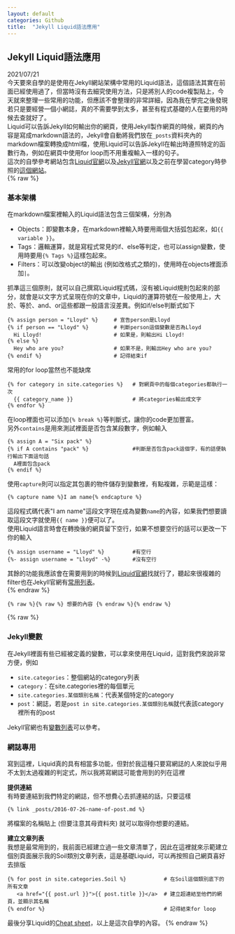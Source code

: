 ```yaml
---
layout: default
categories: Github
title:  "Jekyll Liquid語法應用"
---
```

## Jekyll Liquid語法應用  
2021/07/21  
今天要來自學的是使用在Jekyll網站架構中常用的Liquid語法，這個語法其實在前面已經使用過了，但當時沒有去細究使用方法，只是將別人的code複製貼上，今天就來整理一些常用的功能，但應該不會整理的非常詳細，因為我在學完之後發現若只是要經營一個小網誌，真的不需要學到太多，甚至有程式基礎的人在要用的時候去查就好了。  
Liquid可以告訴Jekyll如何輸出你的網頁，使用Jekyll製作網頁的時候，網頁的內容是寫成markdown語法的，Jekyll會自動將我們放在`_posts`資料夾內的markdown檔案轉換成html檔，使用Liquid可以告訴Jekyll在輸出時遵照特定的函數行為，例如在網頁中使用for loop而不用重複輸入一樣的句子。  
這次的自學參考網站包含<a href="https://shopify.github.io/liquid/" target="_blank">Liquid官網</a>以及<a href="https://jekyllrb.com/docs/liquid/" target="_blank">Jekyll官網</a>以及之前在學習category時參照的<a href="https://blog.webjeda.com/jekyll-categories/" target="_blank">這個網站</a>。  
{% raw %}
### 基本架構  
在markdown檔案裡輸入的Liquid語法包含三個架構，分別為
- Objects：即變數本身，在markdown裡輸入時要用兩個大括弧包起來，如`{{ variable }}`。
- Tags：邏輯運算，就是寫程式常見的if、else等判定，也可以assign變數，使用時要用`{% Tags %}`這樣包起來。
- Filters：可以改變object的輸出 (例如改格式之類的)，使用時在objects裡面添加`|`。
  
抓準這三個原則，就可以自己撰寫Liquid程式碼，沒有被Liquid規則包起來的部分，就會是以文字方式呈現在你的文章中，Liquid的運算符號在一般使用上，大於、等於、and、or這些都跟一般語言沒差異。例如if/else判斷式如下  
```
{% assign person = "Lloyd" %}     # 宣告person是Lloyd
{% if person == "Lloyd" %}        # 判斷person這個變數是否為Lloyd
  Hi Lloyd!                       # 如果是，則輸出Hi Lloyd!
{% else %}                        
  Hey who are you?                # 如果不是，則輸出Hey who are you?
{% endif %}                       # 記得結束if
```
常用的for loop當然也不能缺席  
```
{% for category in site.categories %}   # 對網頁中的每個categories都執行一次
  {{ category_name }}                   # 將categories輸出成文字
{% endfor %}
```
在loop裡面也可以添加`{% break %}`等判斷式，讓你的code更加豐富。  
另外`contains`是用來測試裡面是否包含某段數字，例如輸入
```  
{% assign A = "Six pack" %}
{% if A contains "pack" %}              #判斷是否包含pack這個字，有的話便執行輸出下面這句話
  A裡面包含pack
{% endif %}
```
使用`capture`則可以指定其包裹的物件儲存到變數裡，有點複雜，示範是這樣：
```
{% capture name %}I am name{% endcapture %}
```
這段程式碼代表"I am name"這段文字現在成為變數`name`的內容，如果我們想要讀取這段文字就使用`{{ name }}`便可以了。  
使用Liquid語言時會在轉換後的網頁留下空行，如果不想要空行的話可以更改一下你的輸入
```
{% assign username = "Lloyd" %}         #有空行
{%- assign username = "Lloyd" -%}       #沒有空行
```  
其餘的功能我應該會在需要用到的時候到<a href="https://shopify.github.io/liquid/" target="_blank">Liquid官網</a>找就行了，聽起來很複雜的filter也在Jekyll官網有<a href="https://jekyllrb.com/docs/liquid/filters/" target="_blank">常用列表</a>。    
{% endraw %}
```
{% raw %}{% raw %} 想要的內容 {% endraw %}{% endraw %}  
```
{% raw %}
### Jekyll變數  
在Jekyll裡面有些已經被定義的變數，可以拿來使用在Liquid，這對我們來說非常方便，例如
- `site.categories`：整個網站的category列表
- `category`：在site.categories裡的每個單元
- `site.categories.某個類別名稱`：代表某個特定的category
- `post`：網誌，若是`post in site.categories.某個類別名稱`就代表該category裡所有的post  
  
Jekyll官網也有<a href="https://jekyllrb.com/docs/variables/#page-variables" target="_blank">變數列表</a>可以參考。  

### 網誌專用  
寫到這裡，Liquid真的具有相當多功能，但對於我這種只要寫網誌的人來說似乎用不太到太過複雜的判定式，所以我將寫網誌可能會用到的列在這裡  
  
**提供連結**  
有時要連結到我們特定的網誌，但不想費心去抓連結的話，只要這樣
```
{% link _posts/2016-07-26-name-of-post.md %}
```
將檔案的名稱貼上 (但要注意其母資料夾) 就可以取得你想要的連結。  
  
**建立文章列表**  
我想是最常用到的，我前面已經建立過一些文章清單了，因此在這裡就來示範建立個別頁面展示我的Soil類別文章列表，這是基礎Liquid，可以再按照自己網頁喜好去排版  
```
{% for post in site.categories.Soil %}            # 在Soil這個類別底下的所有文章
   <a href="{{ post.url }}">{{ post.title }}</a>  # 建立超連結至他們的網頁，並顯示其名稱
{% endfor %}                                      # 記得結束for loop
```
最後分享Liquid的<a href="https://www.shopify.com/partners/shopify-cheat-sheet" target="_blank">Cheat sheet</a>，以上是這次自學的內容。
{% endraw %}
